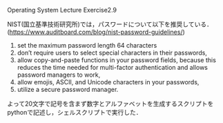 Operating System Lecture Exercise2.9

NIST(国立基準技術研究所)では，パスワードについて以下を推奨している．
(https://www.auditboard.com/blog/nist-password-guidelines/)

1) set the maximum password length 64 characters
2) don’t require users to select special characters in their passwords, 
3) allow copy-and-paste functions in your password fields, because this reduces the time needed for multi-factor authentication and allows password managers to work, 
4) allow emojis, ASCII, and Unicode characters in your passwords, 
5) utilize a secure password manager.

よって20文字で記号を含まず数字とアルファベットを生成するスクリプトをpythonで記述し，シェルスクリプトで実行した．


